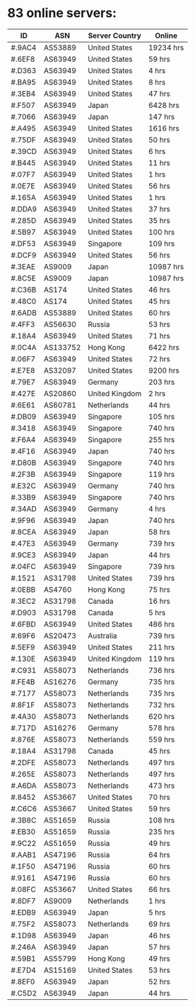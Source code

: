 # 83 online servers:

| ID | ASN | Server Country | Online |
| ------ | ------ | ------ | ------ |
| #.9AC4 | AS53889 | United States | 19234 hrs |
| #.6EF8 | AS63949 | United States | 59 hrs |
| #.D363 | AS63949 | United States | 4 hrs |
| #.BA95 | AS63949 | United States | 8 hrs |
| #.3EB4 | AS63949 | United States | 47 hrs |
| #.F507 | AS63949 | Japan | 6428 hrs |
| #.7066 | AS63949 | Japan | 147 hrs |
| #.A495 | AS63949 | United States | 1616 hrs |
| #.75DF | AS63949 | United States | 50 hrs |
| #.39CD | AS63949 | United States | 6 hrs |
| #.B445 | AS63949 | United States | 11 hrs |
| #.07F7 | AS63949 | United States | 1 hrs |
| #.0E7E | AS63949 | United States | 56 hrs |
| #.165A | AS63949 | United States | 1 hrs |
| #.DDA9 | AS63949 | United States | 37 hrs |
| #.285D | AS63949 | United States | 35 hrs |
| #.5B97 | AS63949 | United States | 100 hrs |
| #.DF53 | AS63949 | Singapore | 109 hrs |
| #.DCF9 | AS63949 | United States | 56 hrs |
| #.3EAE | AS9009 | Japan | 10987 hrs |
| #.8C5E | AS9009 | Japan | 10987 hrs |
| #.C36B | AS174 | United States | 46 hrs |
| #.48C0 | AS174 | United States | 45 hrs |
| #.6ADB | AS53889 | United States | 60 hrs |
| #.4FF3 | AS56630 | Russia | 53 hrs |
| #.18A4 | AS63949 | United States | 71 hrs |
| #.0C4A | AS133752 | Hong Kong | 6422 hrs |
| #.06F7 | AS63949 | United States | 72 hrs |
| #.E7E8 | AS32097 | United States | 9200 hrs |
| #.79E7 | AS63949 | Germany | 203 hrs |
| #.427E | AS20860 | United Kingdom | 2 hrs |
| #.6E61 | AS60781 | Netherlands | 44 hrs |
| #.DB09 | AS63949 | Singapore | 105 hrs |
| #.3418 | AS63949 | Singapore | 740 hrs |
| #.F6A4 | AS63949 | Singapore | 255 hrs |
| #.4F16 | AS63949 | Japan | 740 hrs |
| #.D80B | AS63949 | Singapore | 740 hrs |
| #.2F3B | AS63949 | Singapore | 119 hrs |
| #.E32C | AS63949 | Germany | 740 hrs |
| #.33B9 | AS63949 | Singapore | 740 hrs |
| #.34AD | AS63949 | Germany | 4 hrs |
| #.9F96 | AS63949 | Japan | 740 hrs |
| #.8CEA | AS63949 | Japan | 58 hrs |
| #.47E3 | AS63949 | Germany | 739 hrs |
| #.9CE3 | AS63949 | Japan | 44 hrs |
| #.04FC | AS63949 | Singapore | 739 hrs |
| #.1521 | AS31798 | United States | 739 hrs |
| #.0EBB | AS4760 | Hong Kong | 75 hrs |
| #.3EC2 | AS31798 | Canada | 16 hrs |
| #.D903 | AS31798 | Canada | 5 hrs |
| #.6FBD | AS63949 | United States | 486 hrs |
| #.69F6 | AS20473 | Australia | 739 hrs |
| #.5EF9 | AS63949 | United States | 211 hrs |
| #.130E | AS63949 | United Kingdom | 119 hrs |
| #.C931 | AS58073 | Netherlands | 736 hrs |
| #.FE4B | AS16276 | Germany | 735 hrs |
| #.7177 | AS58073 | Netherlands | 735 hrs |
| #.8F1F | AS58073 | Netherlands | 732 hrs |
| #.4A30 | AS58073 | Netherlands | 620 hrs |
| #.717D | AS16276 | Germany | 578 hrs |
| #.876E | AS58073 | Netherlands | 559 hrs |
| #.18A4 | AS31798 | Canada | 45 hrs |
| #.2DFE | AS58073 | Netherlands | 497 hrs |
| #.265E | AS58073 | Netherlands | 497 hrs |
| #.A6DA | AS58073 | Netherlands | 473 hrs |
| #.8452 | AS53667 | United States | 70 hrs |
| #.C6C6 | AS53667 | United States | 59 hrs |
| #.3B8C | AS51659 | Russia | 108 hrs |
| #.EB30 | AS51659 | Russia | 235 hrs |
| #.9C22 | AS51659 | Russia | 49 hrs |
| #.AAB1 | AS47196 | Russia | 64 hrs |
| #.1F50 | AS47196 | Russia | 60 hrs |
| #.9161 | AS47196 | Russia | 60 hrs |
| #.08FC | AS53667 | United States | 66 hrs |
| #.8DF7 | AS9009 | Netherlands | 1 hrs |
| #.EDB9 | AS63949 | Japan | 5 hrs |
| #.75F2 | AS58073 | Netherlands | 69 hrs |
| #.1D98 | AS63949 | Japan | 46 hrs |
| #.246A | AS63949 | Japan | 57 hrs |
| #.59B1 | AS55799 | Hong Kong | 49 hrs |
| #.E7D4 | AS15169 | United States | 53 hrs |
| #.8EF0 | AS63949 | Japan | 52 hrs |
| #.C5D2 | AS63949 | Japan | 44 hrs |

